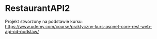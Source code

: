 # RestaurantAPI2

Projekt stworzony na podstawie kursu: https://www.udemy.com/course/praktyczny-kurs-aspnet-core-rest-web-api-od-podstaw/
